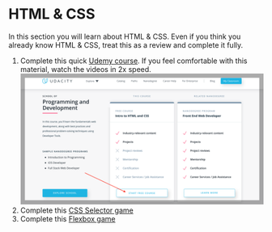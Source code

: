 # HTML & CSS

In this section you will learn about HTML & CSS. Even if you think you already know HTML & CSS, treat this as a review and complete it fully.

1. Complete this quick [Udemy course](udemy-course). If you feel comfortable with this material, watch the videos in 2x speed. ![Udemy screenshot](udemy_ss.png)
2. Complete this [CSS Selector game](css-game)
3. Complete this [Flexbox game](flexbox-game)

[udemy-course]: https://www.udacity.com/course/intro-to-html-and-css--ud001
[css-game]: https://flukeout.github.io
[flexbox-game]: https://flexboxfroggy.com
